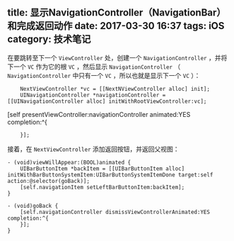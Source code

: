 title:  显示NavigationController（NavigationBar）和完成返回动作
date: 2017-03-30 16:37
tags: iOS
category: 技术笔记
---

  
在要跳转至下一个 ` ViewController ` 处，创建一个 ` NavigationController ` ，并将下一个 ` VC `
作为它的根 ` VC ` ，然后显示 ` NavigationController ` （ ` NavigationController ` 中只有一个 `
VC ` ，所以也就是显示下一个 ` VC ` ）：

    
    
        NextViewController *vc = [[NextNViewController alloc] init];
        UINavigationController *navigationController = [[UINavigationController alloc] initWithRootViewController:vc];
<!--more-->        [self presentViewController:navigationController animated:YES completion:^{
        }];

接着，在 ` NextViewController ` 添加返回按钮，并返回父视图：

    
    
    - (void)viewWillAppear:(BOOL)animated {
        UIBarButtonItem *backItem = [[UIBarButtonItem alloc] initWithBarButtonSystemItem:UIBarButtonSystemItemDone target:self action:@selector(goBack)];
        [self.navigationItem setLeftBarButtonItem:backItem];
    }
    
    - (void)goBack {
        [self.navigationController dismissViewControllerAnimated:YES completion:^{
        }];
    }

